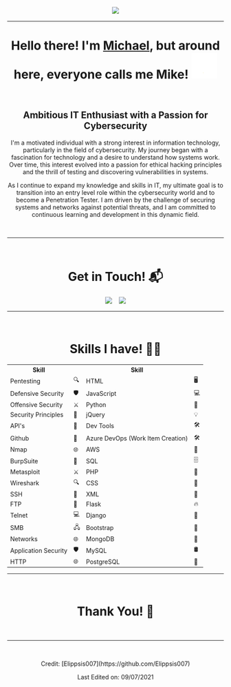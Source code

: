 <!-- Header Section -->
<p align="center">
  <img src="https://miro.medium.com/max/2048/1*OohqW5DGh9CQS4hLY5FXzA.png" height="230"/>
</p>
<hr>
<!-- Introduction Section -->
<h1 align="center">Hello there! I'm <a href="https://github.com/Elippsis007" target="_blank">Michael</a>, but around here, everyone calls me Mike! <img src="https://github.com/Kathryn-Jie/Kathryn-Jie/blob/main/wave.gif" width="60px"/></h1>

<br>

<!-- Introduction Section -->
<h2 align="center">Ambitious IT Enthusiast with a Passion for Cybersecurity</h2>
<p align="center">I'm a motivated individual with a strong interest in information technology, particularly in the field of cybersecurity. My journey began with a fascination for technology and a desire to understand how systems work. Over time, this interest evolved into a passion for ethical hacking principles and the thrill of testing and discovering vulnerabilities in systems.</p>
<p align="center">As I continue to expand my knowledge and skills in IT, my ultimate goal is to transition into an entry level role within the cybersecurity world and to become a Penetration Tester. I am driven by the challenge of securing systems and networks against potential threats, and I am committed to continuous learning and development in this dynamic field.</p>
<br>

<hr>
<br>

<!-- Contact Section -->
<h1 align="center">Get in Touch! 📬</h1>
<p align="center">
  <a href="https://www.linkedin.com/in/michael-d-88947716a?lipi=urn%3Ali%3Apage%3Ad_flagship3_profile_view_base_contact_details%3BLR4xtLbMTR6TOMJ5yCS2BA%3D%3D" target="_blank"><img src="https://img.shields.io/badge/Michael%20D-0077B5?style=for-the-badge&logo=linkedin&logoColor=white" /></a>&nbsp;&nbsp;&nbsp;
  <a href="https://www.github.com/Elippsis007" target="_blank"><img src="https://img.shields.io/badge/Elippsis007-100000?style=for-the-badge&logo=github&logoColor=white" /></a>
</p>
<hr>
<br>

<!-- Skills Section -->
<h1 align="center">Skills I have! 🤸‍♂️</h1>

<div align="center">
  <table>
    <tr>
      <th>Skill</th>
      <th></th>
      <th>Skill</th>
      <th></th>
    </tr>
    <tr>
      <td>Pentesting</td>
      <td>🔍</td>
      <td>HTML</td>
      <td>🖥️</td>
    </tr>
    <tr>
      <td>Defensive Security</td>
      <td>🛡️</td>
      <td>JavaScript</td>
      <td>💻</td>
    </tr>
    <tr>
      <td>Offensive Security</td>
      <td>⚔️</td>
      <td>Python</td>
      <td>🐍</td>
    </tr>
    <tr>
      <td>Security Principles</td>
      <td>🔑</td>
      <td>jQuery</td>
      <td>💡</td>
    </tr>
    <tr>
      <td>API's</td>
      <td>🔌</td>
      <td>Dev Tools</td>
      <td>🛠️</td>
    </tr>
    <tr>
      <td>Github</td>
      <td>🐙</td>
      <td>Azure DevOps (Work Item Creation)</td>
      <td>🛠️</td>
    </tr>
    <tr>
      <td>Nmap</td>
      <td>🌐</td>
      <td>AWS</td>
      <td>🚀</td>
    </tr>
    <tr>
      <td>BurpSuite</td>
      <td>🔧</td>
      <td>SQL</td>
      <td>🗄️</td>
    </tr>
    <tr>
      <td>Metasploit</td>
      <td>⚔️</td>
      <td>PHP</td>
      <td>📜</td>
    </tr>
    <tr>
      <td>Wireshark</td>
      <td>🔍</td>
      <td>CSS</td>
      <td>🎨</td>
    </tr>
    <tr>
      <td>SSH</td>
      <td>🔐</td>
      <td>XML</td>
      <td>📄</td>
    </tr>
    <tr>
      <td>FTP</td>
      <td>📁</td>
      <td>Flask</td>
      <td>🔥</td>
    </tr>
    <tr>
      <td>Telnet</td>
      <td>💻</td>
      <td>Django</td>
      <td>🔗</td>
    </tr>
    <tr>
      <td>SMB</td>
      <td>🖧</td>
      <td>Bootstrap</td>
      <td>👢</td>
    </tr>
    <tr>
      <td>Networks</td>
      <td>🌐</td>
      <td>MongoDB</td>
      <td>🍃</td>
    </tr>
    <tr>
      <td>Application Security</td>
      <td>🛡️</td>
      <td>MySQL</td>
      <td>🛢️</td>
    </tr>
    <tr>
      <td>HTTP</td>
      <td>🌐</td>
      <td>PostgreSQL</td>
      <td>🐘</td>
    </tr>
  </table>
</div>





<hr>
<br>

<!-- Thank You Section -->
<h1 align="center">Thank You! 🤵</h1>
<br>
<hr>
<br>

<!-- Footer Section -->
<p align="center">Credit: [Elippsis007](https://github.com/Elippsis007)</p>
<p align="center">Last Edited on: 09/07/2021</p>
